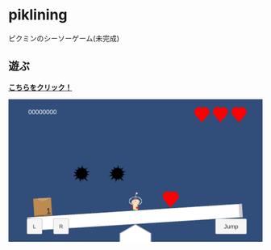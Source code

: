# piklining
ピクミンのシーソーゲーム(未完成)

## 遊ぶ
[**こちらをクリック！**](https://noamoa16.github.io/piklining/)

<img src="image.png" width=700>
